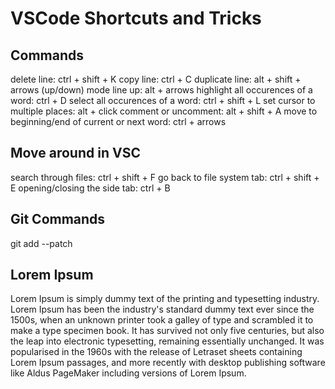# VSCode Shortcuts and Tricks

## Commands

delete line: ctrl + shift + K
copy line: ctrl + C
duplicate line: alt + shift + arrows (up/down)
mode line up: alt + arrows
highlight all occurences of a word: ctrl + D
select all occurences of a word: ctrl + shift + L
set cursor to multiple places: alt + click
comment or uncomment: alt + shift + A
move to beginning/end of current or next word: ctrl + arrows

## Move around in VSC

search through files: ctrl + shift + F
go back to file system tab: ctrl + shift + E
opening/closing the side tab: ctrl + B

## Git Commands

git add --patch

## Lorem Ipsum

Lorem Ipsum is simply dummy text of the printing and typesetting industry. Lorem Ipsum has been the industry's standard dummy text ever since the 1500s, when an unknown printer took a galley of type and scrambled it to make a type specimen book. It has survived not only five centuries, but also the leap into electronic typesetting, remaining essentially unchanged. It was popularised in the 1960s with the release of Letraset sheets containing Lorem Ipsum passages, and more recently with desktop publishing software like Aldus PageMaker including versions of Lorem Ipsum.
